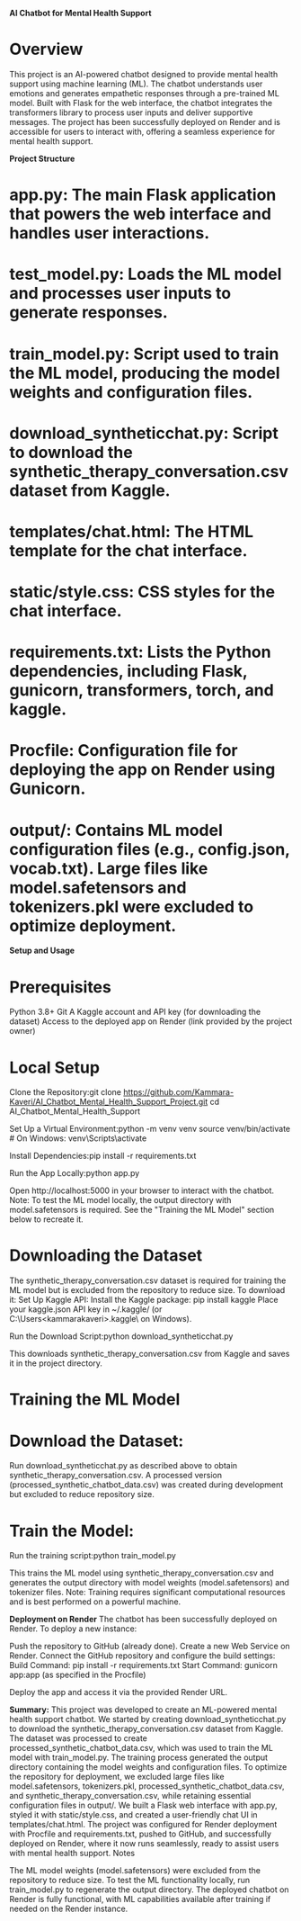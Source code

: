 **AI Chatbot for Mental Health Support**
# Overview
This project is an AI-powered chatbot designed to provide mental health support using machine learning (ML). The chatbot understands user emotions and generates empathetic responses through a pre-trained ML model. Built with Flask for the web interface, the chatbot integrates the transformers library to process user inputs and deliver supportive messages. The project has been successfully deployed on Render and is accessible for users to interact with, offering a seamless experience for mental health support.

**Project Structure**

# app.py: The main Flask application that powers the web interface and handles user interactions.
# test_model.py: Loads the ML model and processes user inputs to generate responses.
# train_model.py: Script used to train the ML model, producing the model weights and configuration files.
# download_syntheticchat.py: Script to download the synthetic_therapy_conversation.csv dataset from Kaggle.
# templates/chat.html: The HTML template for the chat interface.
# static/style.css: CSS styles for the chat interface.
# requirements.txt: Lists the Python dependencies, including Flask, gunicorn, transformers, torch, and kaggle.
# Procfile: Configuration file for deploying the app on Render using Gunicorn.
# output/: Contains ML model configuration files (e.g., config.json, vocab.txt). Large files like model.safetensors and tokenizers.pkl were excluded to optimize deployment.

**Setup and Usage**
# Prerequisites

Python 3.8+
Git
A Kaggle account and API key (for downloading the dataset)
Access to the deployed app on Render (link provided by the project owner)

# Local Setup

Clone the Repository:git clone <https://github.com/Kammara-Kaveri/AI_Chatbot_Mental_Health_Support_Project.git>
cd AI_Chatbot_Mental_Health_Support


Set Up a Virtual Environment:python -m venv venv
source venv/bin/activate  # On Windows: venv\Scripts\activate


Install Dependencies:pip install -r requirements.txt


Run the App Locally:python app.py


Open http://localhost:5000 in your browser to interact with the chatbot.
Note: To test the ML model locally, the output directory with model.safetensors is required. See the "Training the ML Model" section below to recreate it.



# Downloading the Dataset

The synthetic_therapy_conversation.csv dataset is required for training the ML model but is excluded from the repository to reduce size. To download it:
Set Up Kaggle API:
Install the Kaggle package: pip install kaggle
Place your kaggle.json API key in ~/.kaggle/ (or C:\Users\<kammarakaveri>\.kaggle\ on Windows).


Run the Download Script:python download_syntheticchat.py


This downloads synthetic_therapy_conversation.csv from Kaggle and saves it in the project directory.





# Training the ML Model

# Download the Dataset:
Run download_syntheticchat.py as described above to obtain synthetic_therapy_conversation.csv.
A processed version (processed_synthetic_chatbot_data.csv) was created during development but excluded to reduce repository size.


# Train the Model:
Run the training script:python train_model.py


This trains the ML model using synthetic_therapy_conversation.csv and generates the output directory with model weights (model.safetensors) and tokenizer files.
Note: Training requires significant computational resources and is best performed on a powerful machine.



**Deployment on Render**
The chatbot has been successfully deployed on Render. To deploy a new instance:

Push the repository to GitHub (already done).
Create a new Web Service on Render.
Connect the GitHub repository and configure the build settings:
Build Command: pip install -r requirements.txt
Start Command: gunicorn app:app (as specified in the Procfile)


Deploy the app and access it via the provided Render URL.

**Summary:**
This project was developed to create an ML-powered mental health support chatbot. We started by creating download_syntheticchat.py to download the synthetic_therapy_conversation.csv dataset from Kaggle. The dataset was processed to create processed_synthetic_chatbot_data.csv, which was used to train the ML model with train_model.py. The training process generated the output directory containing the model weights and configuration files. To optimize the repository for deployment, we excluded large files like model.safetensors, tokenizers.pkl, processed_synthetic_chatbot_data.csv, and synthetic_therapy_conversation.csv, while retaining essential configuration files in output/. We built a Flask web interface with app.py, styled it with static/style.css, and created a user-friendly chat UI in templates/chat.html. The project was configured for Render deployment with Procfile and requirements.txt, pushed to GitHub, and successfully deployed on Render, where it now runs seamlessly, ready to assist users with mental health support.
Notes

The ML model weights (model.safetensors) were excluded from the repository to reduce size. To test the ML functionality locally, run train_model.py to regenerate the output directory.
The deployed chatbot on Render is fully functional, with ML capabilities available after training if needed on the Render instance.


